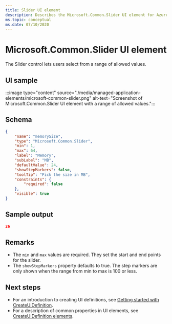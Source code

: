 ```yaml
---
title: Slider UI element
description: Describes the Microsoft.Common.Slider UI element for Azure portal. Enables users to set a value from a range of options.
ms.topic: conceptual
ms.date: 07/10/2020
---
```


# Microsoft.Common.Slider UI element

The Slider control lets users select from a range of allowed values.

## UI sample

:::image type="content" source="./media/managed-application-elements/microsoft-common-slider.png" alt-text="Screenshot of Microsoft.Common.Slider UI element with a range of allowed values.":::

## Schema

```json
{
    "name": "memorySize",
    "type": "Microsoft.Common.Slider",
    "min": 1,
    "max": 64,
    "label": "Memory",
    "subLabel": "MB",
    "defaultValue": 24,
    "showStepMarkers": false,
    "toolTip": "Pick the size in MB",
    "constraints": {
        "required": false
    },
    "visible": true
}
```

## Sample output

```json
26
```

## Remarks

- The `min` and `max` values are required. They set the start and end points for the slider.
- The `showStepMarkers` property defaults to true. The step markers are only shown when the range from min to max is 100 or less.


## Next steps

* For an introduction to creating UI definitions, see [Getting started with CreateUiDefinition](create-uidefinition-overview.md).
* For a description of common properties in UI elements, see [CreateUiDefinition elements](create-uidefinition-elements.md).
